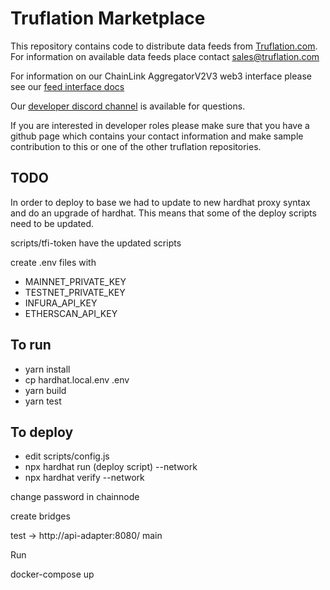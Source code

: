# Truflation Marketplace

This repository	contains code to distribute data feeds from
[Truflation.com](https://truflation.com).  For information on
available data feeds place contact sales@truflation.com

For information on our ChainLink AggregatorV2V3 web3 interface please see our [feed interface docs](docs/feed-interface.md)

Our [developer discord
 channel](https://discord.com/channels/945776468452069426/1100899379881181275)
is available for questions.

If you are interested in developer roles please make sure that you
have a github page which contains your contact information and make
sample contribution to this or one of the other truflation
repositories.

TODO
----

In order to deploy to base we had to update to new hardhat proxy
syntax and do an upgrade of hardhat.  This means that some of the
deploy scripts need to be updated.

scripts/tfi-token have the updated scripts

create .env files with

* MAINNET_PRIVATE_KEY
* TESTNET_PRIVATE_KEY
* INFURA_API_KEY
* ETHERSCAN_API_KEY

To run
------
* yarn install
* cp hardhat.local.env .env
* yarn build
* yarn test


To deploy
---------

* edit scripts/config.js
* npx hardhat run (deploy script) --network <network>
* npx hardhat verify --network <network> <contract address> <constructor parameters>


change password in chainnode

create bridges

test -> http://api-adapter:8080/
main

Run

docker-compose up
